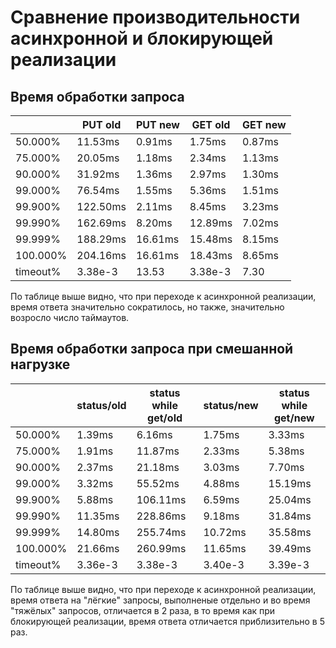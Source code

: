 # Сравнение производительности асинхронной и блокирующей реализации

## Время обработки запроса

|          | PUT old         | PUT new        | GET old        | GET new         |
|----------|---------        |---------       |---------       |---------        |
| 50.000%  |    11.53ms      |     0.91ms     |    1.75ms      |       0.87ms    |
| 75.000%  |    20.05ms      |     1.18ms     |    2.34ms      |       1.13ms    |
| 90.000%  |    31.92ms      |     1.36ms     |    2.97ms      |       1.30ms    |
| 99.000%  |    76.54ms      |     1.55ms     |    5.36ms      |       1.51ms    |
| 99.900%  |   122.50ms      |     2.11ms     |    8.45ms      |       3.23ms    |
| 99.990%  |   162.69ms      |     8.20ms     |   12.89ms      |       7.02ms    |
| 99.999%  |   188.29ms      |    16.61ms     |   15.48ms      |       8.15ms    |
| 100.000% |   204.16ms      |    16.61ms     |   18.43ms      |       8.65ms    |
| timeout% |   3.38e-3       |       13.53    |    3.38e-3     |       7.30      |

По таблице выше видно, что при переходе к асинхронной реализации, время ответа значительно 
сократилось, но также, значительно возросло число таймаутов. 

## Время обработки запроса при смешанной нагрузке
            
|          | status/old | status while get/old | status/new | status while get/new |
|----------|---------   |---------             |---------   |---------             |
| 50.000%  |   1.39ms   |    6.16ms            |   1.75ms   |     3.33ms           |
| 75.000%  |   1.91ms   |   11.87ms            |   2.33ms   |     5.38ms           |
| 90.000%  |   2.37ms   |   21.18ms            |   3.03ms   |     7.70ms           |
| 99.000%  |   3.32ms   |   55.52ms            |   4.88ms   |    15.19ms           |
| 99.900%  |   5.88ms   |  106.11ms            |   6.59ms   |    25.04ms           |
| 99.990%  |  11.35ms   |  228.86ms            |   9.18ms   |    31.84ms           |
| 99.999%  |  14.80ms   | 255.74ms             |  10.72ms   |    35.58ms           |
| 100.000% |  21.66ms   | 260.99ms             |  11.65ms   |    39.49ms           |
| timeout% |  3.36e-3   |   3.38e-3            |  3.40e-3   |    3.39e-3           |

По таблице выше видно, что при переходе к асинхронной реализации, время ответа на
"лёгкие" запросы, выполненые отдельно и во время "тяжёлых" запросов, отличается
в 2 раза, в то время как  при блокирующей реализации, время ответа отличается приблизительно в 5 раз.

 

